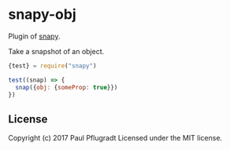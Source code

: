# snapy-obj

Plugin of [snapy](https://github.com/snapyjs/snapy).

Take a snapshot of an object.


```js
{test} = require("snapy")

test((snap) => {
  snap({obj: {someProp: true}})
})
```

## License
Copyright (c) 2017 Paul Pflugradt
Licensed under the MIT license.
